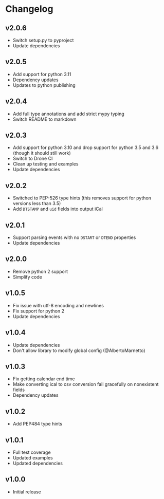 Changelog
=========

v2.0.6
------

 - Switch setup.py to pyproject
 - Update dependencies


v2.0.5
------

 - Add support for python 3.11
 - Dependency updates
 - Updates to python publishing


v2.0.4
------

 - Add full type annotations and add strict mypy typing
 - Switch README to markdown


v2.0.3
------

 - Add support for python 3.10 and drop support for python 3.5 and 3.6 (though it should still work)
 - Switch to Drone CI
 - Clean up testing and examples
 - Update dependencies


v2.0.2
------

 - Switched to PEP-526 type hints (this removes support for python versions less than 3.5)
 - Add `DTSTAMP` and `uid` fields into output iCal


v2.0.1
------

 - Support parsing events with no `DSTART` or `DTEND` properties
 - Update dependencies


v2.0.0
------

 - Remove python 2 support
 - Simplify code


v1.0.5
------

 - Fix issue with utf-8 encoding and newlines
 - Fix support for python 2
 - Update dependencies


v1.0.4
------

 - Update dependencies
 - Don't allow library to modify global config (@AlbertoMarnetto)


v1.0.3
------

 - Fix getting calendar end time
 - Make converting ical to csv conversion fail gracefully on nonexistent fields
 - Dependency updates


v1.0.2
------

 - Add PEP484 type hints


v1.0.1
------

 - Full test coverage
 - Updated examples
 - Updated dependencies


v1.0.0
------

 - Initial release
